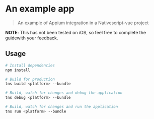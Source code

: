 # An example app

> An example of Appium integration in a Nativescript-vue project

**NOTE**: This has not been tested on iOS, so feel free to complete the guidewith your feedback.

## Usage

``` bash
# Install dependencies
npm install

# Build for production
tns build <platform> --bundle

# Build, watch for changes and debug the application
tns debug <platform> --bundle

# Build, watch for changes and run the application
tns run <platform> --bundle
```
